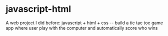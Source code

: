 # javascript-html


A web project I did before: 
javascript + html + css -- build a tic tac toe game app where user play with the computer and automatically score who wins
